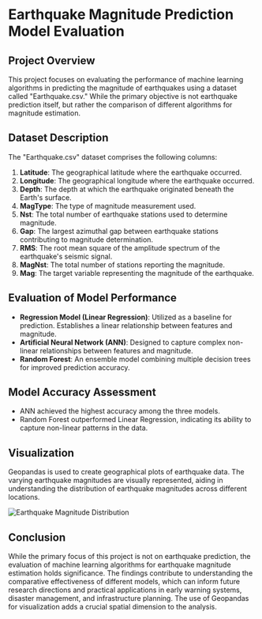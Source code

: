 # Earthquake Magnitude Prediction Model Evaluation

## Project Overview
This project focuses on evaluating the performance of machine learning algorithms in predicting the magnitude of earthquakes using a dataset called "Earthquake.csv." While the primary objective is not earthquake prediction itself, but rather the comparison of different algorithms for magnitude estimation.

## Dataset Description

The "Earthquake.csv" dataset comprises the following columns:

1. **Latitude**: The geographical latitude where the earthquake occurred.
2. **Longitude**: The geographical longitude where the earthquake occurred.
3. **Depth**: The depth at which the earthquake originated beneath the Earth's surface.
4. **MagType**: The type of magnitude measurement used.
5. **Nst**: The total number of earthquake stations used to determine magnitude.
6. **Gap**: The largest azimuthal gap between earthquake stations contributing to magnitude determination.
7. **RMS**: The root mean square of the amplitude spectrum of the earthquake's seismic signal.
8. **MagNst**: The total number of stations reporting the magnitude.
9. **Mag**: The target variable representing the magnitude of the earthquake.

## Evaluation of Model Performance

- **Regression Model (Linear Regression)**: Utilized as a baseline for prediction. Establishes a linear relationship between features and magnitude.
- **Artificial Neural Network (ANN)**: Designed to capture complex non-linear relationships between features and magnitude.
- **Random Forest**: An ensemble model combining multiple decision trees for improved prediction accuracy.

## Model Accuracy Assessment

- ANN achieved the highest accuracy among the three models.
- Random Forest outperformed Linear Regression, indicating its ability to capture non-linear patterns in the data.

## Visualization

Geopandas is used to create geographical plots of earthquake data. The varying earthquake magnitudes are visually represented, aiding in understanding the distribution of earthquake magnitudes across different locations.

![Earthquake Magnitude Distribution](https://github.com/Vageesh-Jayaraman/Earthquake-Prediction/assets/143870355/4f775df8-467b-41f0-8d6d-b16bff57a6e6)

## Conclusion
While the primary focus of this project is not on earthquake prediction, the evaluation of machine learning algorithms for earthquake magnitude estimation holds significance. The findings contribute to understanding the comparative effectiveness of different models, which can inform future research directions and practical applications in early warning systems, disaster management, and infrastructure planning. The use of Geopandas for visualization adds a crucial spatial dimension to the analysis.
